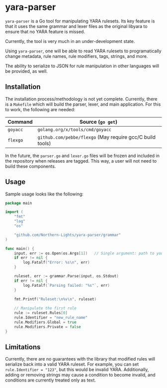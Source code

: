 # yara-parser

`yara-parser` is a Go tool for manipulating YARA rulesets.  Its key feature is that it uses the same grammar and lexer files as the original libyara to ensure that no YARA feature is missed.

Currently, the tool is very much in an under-development state.

Using `yara-parser`, one will be able to read YARA rulesets to programatically change metadata, rule names, rule modifiers, tags, strings, and more.

The ability to serialize to JSON for rule manipulation in other languages will be provided, as well.

## Installation

The installation process/methodology is not yet complete.  Currently, there is a `Makefile` which will build the parser, lexer, and main application.  For this to work, the following are needed:

| Command | Source (`go get`) |
| - | - |
| `goyacc` | `golang.org/x/tools/cmd/goyacc` |
| `flexgo` | `github.com/pebbe/flexgo` (May require gcc/C build tools)|

In the future, the `parser.go` and `lexer.go` files will be frozen and included in the repository when releases are tagged.  This way, a user will not need to build these components.

## Usage

Sample usage looks like the following:

```go
package main

import (
	"fmt"
	"log"
	"os"

	"github.com/Northern-Lights/yara-parser/grammar"
)

func main() {
	input, err := os.Open(os.Args[1])   // Single argument: path to your file
	if err != nil {
		log.Fatalf("Error: %s\n", err)
	}

	ruleset, err := grammar.Parse(input, os.Stdout)
	if err != nil {
		log.Fatalf(`Parsing failed: "%s"`, err)
	}

    fmt.Printf("Ruleset:\n%v\n", ruleset)
    
    // Manipulate the first rule
    rule := ruleset.Rules[0]
    rule.Identifier = "new_rule_name"
    rule.Modifiers.Global = true
    rule.Modifiers.Private = false
}
```

## Limitations

Currently, there are no guarantees with the library that modified rules will serialize back into a valid YARA ruleset.  For example, you can set `rule.Identifier = "123"`, but this would be invalid YARA.  Additionally, adding or removing strings may cause a condition to become invalid, and conditions are currently treated only as text.